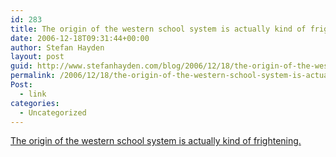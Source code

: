 ```yaml
---
id: 283
title: The origin of the western school system is actually kind of frightening.
date: 2006-12-18T09:31:44+00:00
author: Stefan Hayden
layout: post
guid: http://www.stefanhayden.com/blog/2006/12/18/the-origin-of-the-western-school-system-is-actually-kind-of-frightening/
permalink: /2006/12/18/the-origin-of-the-western-school-system-is-actually-kind-of-frightening/
Post:
  - link
categories:
  - Uncategorized
---
```

<p><a href="http://www.thomhartmann.com/realschool.shtml">The origin of the western school system is actually kind of frightening.</a>
</p>
